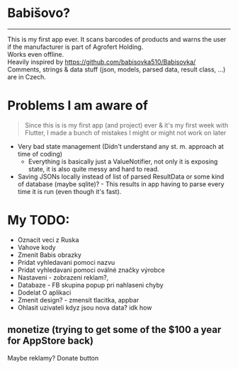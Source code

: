 # Babišovo?
---

This is my first app ever. It scans barcodes of products and warns the user if the manufacturer is part of Agrofert Holding. \
Works even offline. \
Heavily inspired by https://github.com/babisovka510/Babisovka/ \
Comments, strings & data stuff (json, models, parsed data, result class, ...) are in Czech. 

# Problems I am aware of

> Since this is is my first app (and project) ever & it's my first week with Flutter, I made a bunch of mistakes I might or might not work on later

- Very bad state management (Didn't understand any st. m. approach at time of coding)
  - Everything is basically just a ValueNotifier, not only it is exposing state, it is also quite messy and hard to read.
- Saving JSONs locally instead of list of parsed ResultData or some kind of database (maybe sqlite)? - This results in app having to parse every time it is run (even though it's fast).

# My TODO:
- Oznacit veci z Ruska
- Vahove kody
- Zmenit Babis obrazky
- Pridat vyhledavani pomoci nazvu
- Pridat vyhledavani pomoci oválné značky výrobce
- Nastaveni - zobrazeni reklam?, 
- Databaze - FB skupina popup pri nahlaseni chyby
- Dodelat O aplikaci
- Zmenit design? - zmensit tlacitka, appbar
- Ohlasit uzivateli kdyz jsou nova data? idk how

## monetize (trying to get some of the $100 a year for AppStore back)
Maybe reklamy?
Donate button
